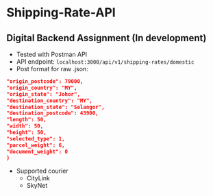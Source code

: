 # Shipping-Rate-API

## Digital Backend Assignment (In development)

- Tested with Postman API
- API endpoint: `localhost:3000/api/v1/shipping-rates/domestic`
- Post format for raw .json:

```json {
"origin_postcode": 79000,
"origin_country": "MY",
"origin_state": "Johor",
"destination_country": "MY",
"destination_state": "Selangor",
"destination_postcode": 43900,
"length": 50,
"width": 50,
"height": 50,
"selected_type": 1,
"parcel_weight": 6,
"document_weight": 0
}
```

- Supported courier
  - CityLink
  - SkyNet
